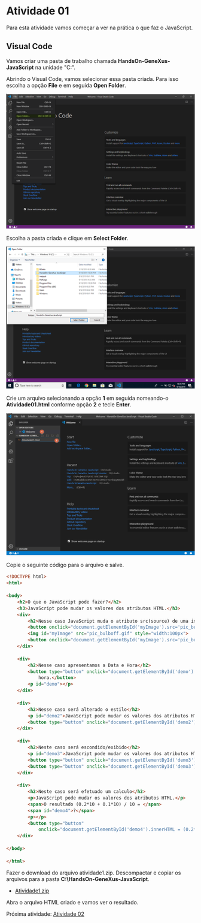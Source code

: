 # Atividade 01
Para esta atividade vamos começar a ver na prática o que faz o JavaScript.

## Visual Code

Vamos criar uma pasta de trabalho chamada **HandsOn-GeneXus-JavaScript** na unidade "C:\".

Abrindo o Visual Code, vamos selecionar essa pasta criada. Para isso escolha a opção **File** e em seguida **Open Folder**.

![Abrir Pasta](/Image/Requisitos05.png)

Escolha a pasta criada e clique em **Select Folder**.

![Escolher Pasta](/Image/Requisitos06.png)

Crie um arquivo selecionando a opção **1** em seguida nomeando-o **Atividade01.html** conforme opção **2** e tecle **Enter**.

![Criando arquivo](/Image/Requisitos07.png)

Copie o seguinte código para o arquivo e salve.

```html
<!DOCTYPE html>
<html>

<body>
    <h2>O que o JavaScript pode fazer?</h2>
    <h3>JavaScript pode mudar os valores dos atributos HTML.</h3>
    <div>
        <h2>Nesse caso JavaScript muda o atributo src(source) de uma imagem.</h2>
        <button onclick="document.getElementById('myImage').src='pic_bulbon.gif'">Ligar</button>
        <img id="myImage" src="pic_bulboff.gif" style="width:100px">
        <button onclick="document.getElementById('myImage').src='pic_bulboff.gif'">Desligar</button>
    </div>

    <div>
        <h2>Nesse caso apresentamos a Data e Hora</h2>
        <button type="button" onclick="document.getElementById('demo').innerHTML = Date()">Clique para exibir a data e
            hora.</button>
        <p id="demo"></p>
    </div>

    <div>
        <h2>Nesse caso será alterado o estilo</h2>
        <p id="demo2">JavaScript pode mudar os valores dos atributos HTML.</p>
        <button type="button" onclick="document.getElementById('demo2').style.fontSize='35px'">Clique!</button>
    </div>

    <div>
        <h2>Neste caso será escondido/exibido</h2>
        <p id="demo3">JavaScript pode mudar os valores dos atributos HTML.</p>
        <button type="button" onclick="document.getElementById('demo3').style.display='none'">Esconder</button>
        <button type="button" onclick="document.getElementById('demo3').style.display='block'">Exibir</button>
    </div>

    <div>
        <h2>Neste caso será efetuado um calculo</h2>
        <p>JavaScript pode mudar os valores dos atributos HTML.</p>
        <span>O resultado (0.2*10 + 0.1*10) / 10 = </span>
        <span id="demo4">?</span>
        <p></p>
        <button type="button"
            onclick="document.getElementById('demo4').innerHTML = (0.2*10 + 0.1*10) / 10">Calcular</button>
    </div>

</body>

</html>
```

Fazer o download do arquivo atividade1.zip. Descompactar e copiar os arquivos para a pasta **C:\HandsOn-GeneXus-JavaScript**.

- [Atividade1.zip](https://github.com/3g2ld1n0/HandsOn-GeneXus-JavaScript/blob/master/Arquivos/Atividade01.zip)

Abra o arquivo HTML criado e vamos ver o resultado.

Próxima atividade: [Atividade 02](ATIVIDADE02.md)